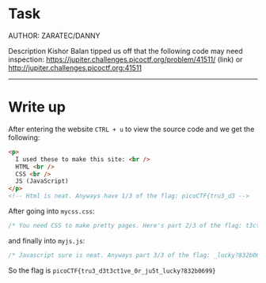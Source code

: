 # Task

AUTHOR: ZARATEC/DANNY

Description
Kishor Balan tipped us off that the following code may need inspection: https://jupiter.challenges.picoctf.org/problem/41511/ (link) or http://jupiter.challenges.picoctf.org:41511

---

# Write up

After entering the website `CTRL + u` to view the source code and we get the following:

```html
<p>
  I used these to make this site: <br />
  HTML <br />
  CSS <br />
  JS (JavaScript)
</p>
<!-- Html is neat. Anyways have 1/3 of the flag: picoCTF{tru3_d3 -->
```

After going into `mycss.css`:

```css
/* You need CSS to make pretty pages. Here's part 2/3 of the flag: t3ct1ve_0r_ju5t */
```

and finally into `myjs.js`:

```js
/* Javascript sure is neat. Anyways part 3/3 of the flag: _lucky?832b0699} */
```

So the flag is `picoCTF{tru3_d3t3ct1ve_0r_ju5t_lucky?832b0699}`
